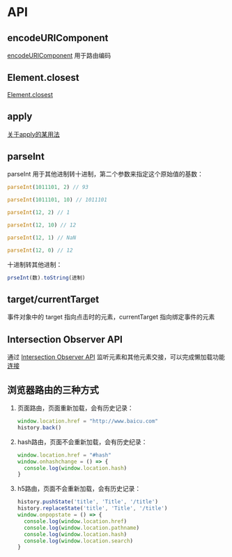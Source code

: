 # API

## encodeURIComponent

[encodeURIComponent](https://www.cnblogs.com/season-huang/p/3439277.html) 用于路由编码

## Element.closest

[Element.closest](https://developer.mozilla.org/zh-CN/docs/Web/API/Element/closest)

## apply

[关于apply的某用法](https://stackoverflow.com/questions/39906893/how-does-function-apply-bind-work-in-the-following-code)

## parseInt

parseInt 用于其他进制转十进制，第二个参数来指定这个原始值的基数：

```js
parseInt(1011101, 2) // 93

parseInt(1011101, 10) // 1011101

parseInt(12, 2) // 1

parseInt(12, 10) // 12

parseInt(12, 1) // NaN

parseInt(12, 0) // 12
```

十进制转其他进制：

```js
prseInt(数).toString(进制)
```

## target/currentTarget

事件对象中的 target 指向点击时的元素，currentTarget 指向绑定事件的元素

## Intersection Observer API

通过 [Intersection Observer API](http://www.ruanyifeng.com/blog/2016/11/intersectionobserver_api.html) 监听元素和其他元素交接，可以完成懒加载功能 [连接](https://www.zhihu.com/question/67328049)

## 浏览器路由的三种方式

1. 页面路由，页面重新加载，会有历史记录：

    ```js
    window.location.href = "http://www.baicu.com"
    history.back()
    ```

2. hash路由，页面不会重新加载，会有历史纪录：

    ```js
    window.location.href = "#hash"
    window.onhashchange = () => {
      console.log(window.location.hash)
    }

3. h5路由，页面不会重新加载，会有历史记录：

    ```js
    history.pushState('title', 'Title', '/title')
    history.replaceState('title', 'Title', '/title')
    window.onpopstate = () => {
      console.log(window.location.href)
      console.log(window.location.pathname)
      console.log(window.location.hash)
      console.log(window.location.search)
    }
    ```